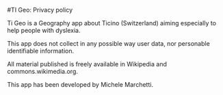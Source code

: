 #TI Geo: Privacy policy

Ti Geo is a Geography app about Ticino (Switzerland) aiming especially to help people with dyslexia. 

This app does not collect in any possible way user data, nor personable identifiable information.

All material published is freely available in Wikipedia and commons.wikimedia.org.

This app has been developed by Michele Marchetti.

